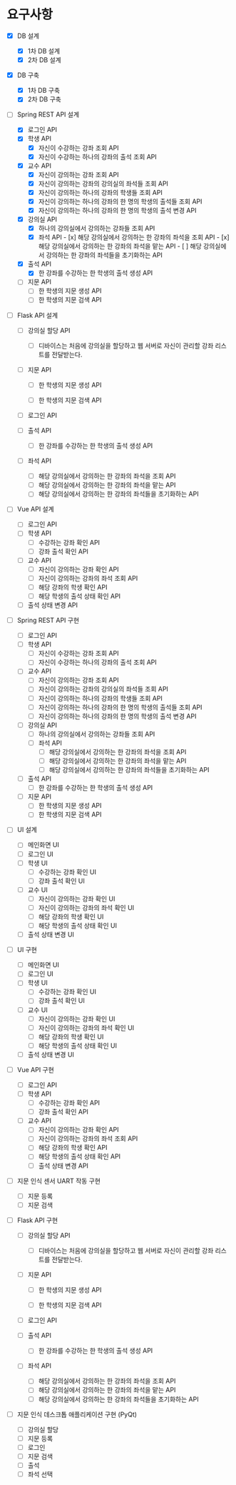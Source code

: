 # 요구사항

- [x] DB 설계

  - [x] 1차 DB 설계
  - [x] 2차 DB 설계
- [x] DB 구축

  - [x] 1차 DB 구축
  - [x] 2차 DB 구축
- [ ] Spring REST API 설계

  - [x] 로그인 API
  - [x] 학생 API
    - [x] 자신이 수강하는 강좌 조회 API
    - [x] 자신이 수강하는 하나의 강좌의 출석 조회 API
  - [x] 교수 API
    - [x] 자신이 강의하는 강좌 조회 API
    - [x] 자신이 강의하는 강좌의 강의실의 좌석들 조회 API
    - [x] 자신이 강의하는 하나의 강좌의 학생들 조회 API
    - [x] 자신이 강의하는 하나의 강좌의 한 명의 학생의 출석들 조회 API
    - [x] 자신이 강의하는 하나의 강좌의 한 명의 학생의 출석 변경 API
  - [x] 강의실 API
    - [x] 하나의 강의실에서 강의하는 강좌들 조회 API
    - [x] 좌석 API
          - [x] 해당 강의실에서 강의하는 한 강좌의 좌석을 조회 API
          - [x] 해당 강의실에서 강의하는 한 강좌의 좌석을 맡는 API
          - [ ] 해당 강의실에서 강의하는 한 강좌의 좌석들을 초기화하는 API
  - [x] 출석 API
    - [x] 한 강좌를 수강하는 한 학생의 출석 생성 API
  - [ ] 지문 API
    - [ ] 한 학생의 지문 생성 API
    - [ ] 한 학생의 지문 검색 API
- [ ] Flask API 설계

  - [ ] 강의실 할당 API

    - [ ] 디바이스는 처음에 강의실을 할당하고 웹 서버로 자신이 관리할 강좌 리스트를 전달받는다.
  - [ ] 지문 API

    - [ ] 한 학생의 지문 생성 API

    - [ ] 한 학생의 지문 검색 API
  - [ ] 로그인 API
  - [ ] 출석 API

    - [ ] 한 강좌를 수강하는 한 학생의 출석 생성 API
  - [ ] 좌석 API
    - [ ] 해당 강의실에서 강의하는 한 강좌의 좌석을 조회 API
    - [ ] 해당 강의실에서 강의하는 한 강좌의 좌석을 맡는 API
    - [ ] 해당 강의실에서 강의하는 한 강좌의 좌석들을 초기화하는 API
- [ ] Vue API 설계

  - [ ] 로그인 API
  - [ ] 학생 API
    - [ ] 수강하는 강좌 확인 API
    - [ ] 강좌 출석 확인 API
  - [ ] 교수 API
    - [ ] 자신이 강의하는 강좌 확인 API
    - [ ] 자신이 강의하는 강좌의 좌석 조회 API
    - [ ] 해당 강좌의 학생 확인 API
    - [ ] 해당 학생의 출석 상태 확인 API
  - [ ] 출석 상태 변경 API
- [ ] Spring REST API 구현
  - [ ] 로그인 API
  - [ ] 학생 API
    - [ ] 자신이 수강하는 강좌 조회 API
    - [ ] 자신이 수강하는 하나의 강좌의 출석 조회 API
  - [ ] 교수 API
    - [ ] 자신이 강의하는 강좌 조회 API
    - [ ] 자신이 강의하는 강좌의 강의실의 좌석들 조회 API
    - [ ] 자신이 강의하는 하나의 강좌의 학생들 조회 API
    - [ ] 자신이 강의하는 하나의 강좌의 한 명의 학생의 출석들 조회 API
    - [ ] 자신이 강의하는 하나의 강좌의 한 명의 학생의 출석 변경 API
  - [ ] 강의실 API
    - [ ] 하나의 강의실에서 강의하는 강좌들 조회 API
    - [ ] 좌석 API
      - [ ] 해당 강의실에서 강의하는 한 강좌의 좌석을 조회 API
      - [ ] 해당 강의실에서 강의하는 한 강좌의 좌석을 맡는 API
      - [ ] 해당 강의실에서 강의하는 한 강좌의 좌석들을 초기화하는 API
  - [ ] 출석 API
    - [ ] 한 강좌를 수강하는 한 학생의 출석 생성 API
  - [ ] 지문 API
    - [ ] 한 학생의 지문 생성 API
    - [ ] 한 학생의 지문 검색 API
- [ ] UI 설계

  - [ ] 메인화면 UI
  - [ ] 로그인 UI
  - [ ] 학생 UI
    - [ ] 수강하는 강좌 확인 UI
    - [ ] 강좌 출석 확인 UI
  - [ ] 교수 UI
    - [ ] 자신이 강의하는 강좌 확인 UI
    - [ ] 자신이 강의하는 강좌의 좌석 확인 UI
    - [ ] 해당 강좌의 학생 확인 UI
    - [ ] 해당 학생의 출석 상태 확인 UI
  - [ ] 출석 상태 변경 UI
- [ ] UI 구현

  - [ ] 메인화면 UI
  - [ ] 로그인 UI
  - [ ] 학생 UI
    - [ ] 수강하는 강좌 확인 UI
    - [ ] 강좌 출석 확인 UI
  - [ ] 교수 UI
    - [ ] 자신이 강의하는 강좌 확인 UI
    - [ ] 자신이 강의하는 강좌의 좌석 확인 UI
    - [ ] 해당 강좌의 학생 확인 UI
    - [ ] 해당 학생의 출석 상태 확인 UI
  - [ ] 출석 상태 변경 UI
- [ ] Vue API 구현
  - [ ] 로그인 API
  - [ ] 학생 API
    - [ ] 수강하는 강좌 확인 API
    - [ ] 강좌 출석 확인 API
  - [ ] 교수 API
    - [ ] 자신이 강의하는 강좌 확인 API
    - [ ] 자신이 강의하는 강좌의 좌석 조회 API
    - [ ] 해당 강좌의 학생 확인 API
    - [ ] 해당 학생의 출석 상태 확인 API
    - [ ] 출석 상태 변경 API
- [ ] 지문 인식 센서 UART 작동 구현

  - [ ] 지문 등록
  - [ ] 지문 검색
- [ ] Flask  API 구현
  - [ ] 강의실 할당 API
    - [ ] 디바이스는 처음에 강의실을 할당하고 웹 서버로 자신이 관리할 강좌 리스트를 전달받는다.
  - [ ] 지문 API

    - [ ] 한 학생의 지문 생성 API

    - [ ] 한 학생의 지문 검색 API
  - [ ] 로그인 API
  - [ ] 출석 API

    - [ ] 한 강좌를 수강하는 한 학생의 출석 생성 API
  - [ ] 좌석 API
    - [ ] 해당 강의실에서 강의하는 한 강좌의 좌석을 조회 API
    - [ ] 해당 강의실에서 강의하는 한 강좌의 좌석을 맡는 API
    - [ ] 해당 강의실에서 강의하는 한 강좌의 좌석들을 초기화하는 API
- [ ] 지문 인식 데스크톱 애플리케이션 구현 (PyQt)

  - [ ] 강의실 할당
  - [ ] 지문 등록
  - [ ] 로그인
  - [ ] 지문 검색
  - [ ] 출석
  - [ ] 좌석 선택